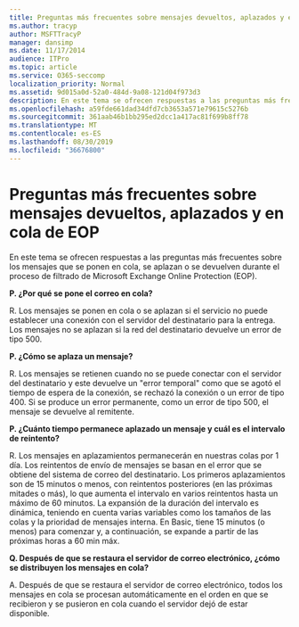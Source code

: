 ```yaml
---
title: Preguntas más frecuentes sobre mensajes devueltos, aplazados y en cola de EOP
ms.author: tracyp
author: MSFTTracyP
manager: dansimp
ms.date: 11/17/2014
audience: ITPro
ms.topic: article
ms.service: O365-seccomp
localization_priority: Normal
ms.assetid: 9d015a0d-52a0-484d-9a08-121d04f973d3
description: En este tema se ofrecen respuestas a las preguntas más frecuentes sobre los mensajes que se ponen en cola, se aplazan o se devuelven durante el proceso de filtrado de Microsoft Exchange Online Protection (EOP).
ms.openlocfilehash: a59fde661dad34dfd7cb3653a571e79615c5276b
ms.sourcegitcommit: 361aab46b1bb295ed2dcc1a417ac81f699b8ff78
ms.translationtype: MT
ms.contentlocale: es-ES
ms.lasthandoff: 08/30/2019
ms.locfileid: "36676800"
---
```

# <a name="eop-queued-deferred-and-bounced-messages-faq"></a>Preguntas más frecuentes sobre mensajes devueltos, aplazados y en cola de EOP

En este tema se ofrecen respuestas a las preguntas más frecuentes sobre los mensajes que se ponen en cola, se aplazan o se devuelven durante el proceso de filtrado de Microsoft Exchange Online Protection (EOP).
  
 **P. ¿Por qué se pone el correo en cola?**
  
R. Los mensajes se ponen en cola o se aplazan si el servicio no puede establecer una conexión con el servidor del destinatario para la entrega. Los mensajes no se aplazan si la red del destinatario devuelve un error de tipo 500.
  
 **P. ¿Cómo se aplaza un mensaje?**
  
R. Los mensajes se retienen cuando no se puede conectar con el servidor del destinatario y este devuelve un "error temporal" como que se agotó el tiempo de espera de la conexión, se rechazó la conexión o un error de tipo 400. Si se produce un error permanente, como un error de tipo 500, el mensaje se devuelve al remitente.
  
 **P. ¿Cuánto tiempo permanece aplazado un mensaje y cuál es el intervalo de reintento?**
  
R. Los mensajes en aplazamientos permanecerán en nuestras colas por 1 día. Los reintentos de envío de mensajes se basan en el error que se obtiene del sistema de correo del destinatario. Los primeros aplazamientos son de 15 minutos o menos, con reintentos posteriores (en las próximas mitades o más), lo que aumenta el intervalo en varios reintentos hasta un máximo de 60 minutos. La expansión de la duración del intervalo es dinámica, teniendo en cuenta varias variables como los tamaños de las colas y la prioridad de mensajes interna. En Basic, tiene 15 minutos (o menos) para comenzar y, a continuación, se expande a partir de las próximas horas a 60 min máx.
  
 **Q. Después de que se restaura el servidor de correo electrónico, ¿cómo se distribuyen los mensajes en cola?**
  
A. Después de que se restaura el servidor de correo electrónico, todos los mensajes en cola se procesan automáticamente en el orden en que se recibieron y se pusieron en cola cuando el servidor dejó de estar disponible.
